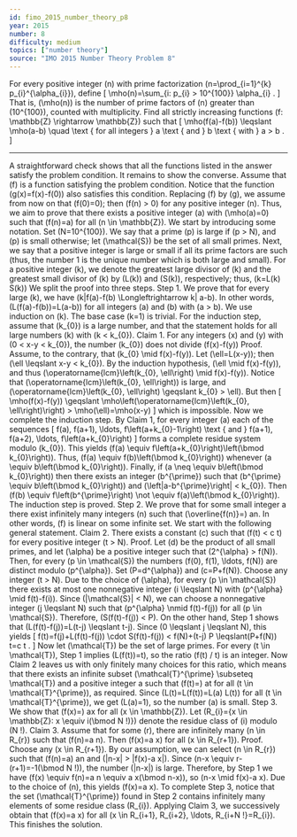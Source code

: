 ```yaml
---
id: fimo_2015_number_theory_p8
year: 2015
number: 8
difficulty: medium
topics: ["number theory"]
source: "IMO 2015 Number Theory Problem 8"
---
```


For every positive integer \(n\) with prime factorization \(n=\prod_{i=1}^{k} p_{i}^{\alpha_{i}}\), define
\[
\mho(n)=\sum_{i: p_{i} > 10^{100}} \alpha_{i} .
\]
That is, \(\mho(n)\) is the number of prime factors of \(n\) greater than \(10^{100}\), counted with multiplicity.
Find all strictly increasing functions \(f: \mathbb{Z} \rightarrow \mathbb{Z}\) such that
\[
\mho(f(a)-f(b)) \leqslant \mho(a-b) \quad \text { for all integers } a \text { and } b \text { with } a > b .
\]


---
A straightforward check shows that all the functions listed in the answer satisfy the problem condition. It remains to show the converse.
Assume that \(f\) is a function satisfying the problem condition. Notice that the function \(g(x)=f(x)-f(0)\) also satisfies this condition. Replacing \(f\) by \(g\), we assume from now on that \(f(0)=0\); then \(f(n) > 0\) for any positive integer \(n\). Thus, we aim to prove that there exists a positive integer \(a\) with \(\mho(a)=0\) such that \(f(n)=a\) for all \(n \in \mathbb{Z}\).
We start by introducing some notation. Set \(N=10^{100}\). We say that a prime \(p\) is large if \(p > N\), and \(p\) is small otherwise; let \(\mathcal{S}\) be the set of all small primes. Next, we say that a positive integer is large or small if all its prime factors are such (thus, the number 1 is the unique number which is both large and small). For a positive integer \(k\), we denote the greatest large divisor of \(k\) and the greatest small divisor of \(k\) by \(L(k)\) and \(S(k)\), respectively; thus, \(k=L(k) S(k)\)
We split the proof into three steps.
Step 1. We prove that for every large \(k\), we have \(k|f(a)-f(b) \Longleftrightarrow k| a-b\). In other words, \(L(f(a)-f(b))=L(a-b)\) for all integers \(a\) and \(b\) with \(a > b\).
We use induction on \(k\). The base case \(k=1\) is trivial. For the induction step, assume that \(k_{0}\) is a large number, and that the statement holds for all large numbers \(k\) with \(k < k_{0}\).
Claim 1. For any integers \(x\) and \(y\) with \(0 < x-y < k_{0}\), the number \(k_{0}\) does not divide \(f(x)-f(y)\)
Proof. Assume, to the contrary, that \(k_{0} \mid f(x)-f(y)\). Let \(\ell=L(x-y)\); then \(\ell \leqslant x-y < k_{0}\). By the induction hypothesis, \(\ell \mid f(x)-f(y)\), and thus \(\operatorname{lcm}\left(k_{0}, \ell\right) \mid f(x)-f(y)\). Notice that \(\operatorname{lcm}\left(k_{0}, \ell\right)\) is large, and \(\operatorname{lcm}\left(k_{0}, \ell\right) \geqslant k_{0} > \ell\). But then
\[
\mho(f(x)-f(y)) \geqslant \mho\left(\operatorname{lcm}\left(k_{0}, \ell\right)\right) > \mho(\ell)=\mho(x-y)
\]
which is impossible.
Now we complete the induction step. By Claim 1, for every integer \(a\) each of the sequences
\[
f(a), f(a+1), \ldots, f\left(a+k_{0}-1\right) \text { and } f(a+1), f(a+2), \ldots, f\left(a+k_{0}\right)
\]
forms a complete residue system modulo \(k_{0}\). This yields \(f(a) \equiv f\left(a+k_{0}\right)\left(\bmod k_{0}\right)\). Thus, \(f(a) \equiv f(b)\left(\bmod k_{0}\right)\) whenever \(a \equiv b\left(\bmod k_{0}\right)\).
Finally, if \(a \neq \equiv b\left(\bmod k_{0}\right)\) then there exists an integer \(b^{\prime}\) such that \(b^{\prime} \equiv b\left(\bmod k_{0}\right)\) and \(\left|a-b^{\prime}\right| < k_{0}\). Then \(f(b) \equiv f\left(b^{\prime}\right) \not \equiv f(a)\left(\bmod k_{0}\right)\). The induction step is proved.
Step 2. We prove that for some small integer a there exist infinitely many integers \(n\) such that \(\overline{f(n)}=\) an. In other words, \(f\) is linear on some infinite set.
We start with the following general statement. Claim 2. There exists a constant \(c\) such that \(f(t) < c t\) for every positive integer \(t > N\).
Proof. Let \(d\) be the product of all small primes, and let \(\alpha\) be a positive integer such that \(2^{\alpha} > f(N)\). Then, for every \(p \in \mathcal{S}\) the numbers \(f(0), f(1), \ldots, f(N)\) are distinct modulo \(p^{\alpha}\). Set \(P=d^{\alpha}\) and \(c=P+f(N)\).
Choose any integer \(t > N\). Due to the choice of \(\alpha\), for every \(p \in \mathcal{S}\) there exists at most one nonnegative integer \(i \leqslant N\) with \(p^{\alpha} \mid f(t)-f(i)\). Since \(|\mathcal{S}| < N\), we can choose a nonnegative integer \(j \leqslant N\) such that \(p^{\alpha} \nmid f(t)-f(j)\) for all \(p \in \mathcal{S}\). Therefore, \(S(f(t)-f(j)) < P\).
On the other hand, Step 1 shows that \(L(f(t)-f(j))=L(t-j) \leqslant t-j\). Since \(0 \leqslant j \leqslant N\), this yields
\[
f(t)=f(j)+L(f(t)-f(j)) \cdot S(f(t)-f(j)) < f(N)+(t-j) P \leqslant(P+f(N)) t=c t .
\]
Now let \(\mathcal{T}\) be the set of large primes. For every \(t \in \mathcal{T}\), Step 1 implies \(L(f(t))=t\), so the ratio \(f(t) / t\) is an integer. Now Claim 2 leaves us with only finitely many choices for this ratio, which means that there exists an infinite subset \(\mathcal{T}^{\prime} \subseteq \mathcal{T}\) and a positive integer a such that \(f(t)=\) at for all \(t \in \mathcal{T}^{\prime}\), as required.
Since \(L(t)=L(f(t))=L(a) L(t)\) for all \(t \in \mathcal{T}^{\prime}\), we get \(L(a)=1\), so the number \(a\) is small.
Step 3. We show that \(f(x)=\) ax for all \(x \in \mathbb{Z}\).
Let \(R_{i}=\{x \in \mathbb{Z}: x \equiv i(\bmod N !)\}\) denote the residue class of \(i\) modulo \(N !\).
Claim 3. Assume that for some \(r\), there are infinitely many \(n \in R_{r}\) such that \(f(n)=a n\). Then \(f(x)=a x\) for all \(x \in R_{r+1}\).
Proof. Choose any \(x \in R_{r+1}\). By our assumption, we can select \(n \in R_{r}\) such that \(f(n)=a\) an and \(|n-x| > |f(x)-a x|\). Since \(n-x \equiv r-(r+1)=-1(\bmod N !)\), the number \(|n-x|\) is large. Therefore, by Step 1 we have \(f(x) \equiv f(n)=a n \equiv a x(\bmod n-x)\), so \(n-x \mid f(x)-a x\). Due to the choice of \(n\), this yields \(f(x)=a x\).
To complete Step 3, notice that the set \(\mathcal{T}^{\prime}\) found in Step 2 contains infinitely many elements of some residue class \(R_{i}\). Applying Claim 3, we successively obtain that \(f(x)=a x\) for all \(x \in R_{i+1}, R_{i+2}, \ldots, R_{i+N !}=R_{i}\). This finishes the solution.
